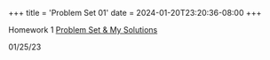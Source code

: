 +++
title = 'Problem Set 01'
date = 2024-01-20T23:20:36-08:00
+++

Homework 1 [Problem Set & My
Solutions](https://dev-undergrad.dev/hw_137A/pdfs/PS01_full.pdf)
<!--more-->

01/25/23

